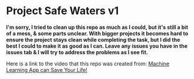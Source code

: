 # Project Safe Waters v1

**I'm sorry, I tried to clean up this repo as much as I could, but it's still a bit of a mess, & some parts unclear. With bigger projects it becomes hard to ensure the project stays clean while completing the task, but I did the best I could to make it as good as I can. Leave any issues you have in the issues tab & I will try to address the problems as I see fit.**

Here is a link to the video that this repo was created from: [Machine Learning App can Save Your Life!](https://www.youtube.com/watch?v=E-uk9DtcOS8)